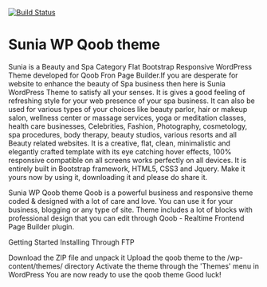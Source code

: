 [![Build Status](https://travis-ci.org/Automattic/_s.svg?branch=master)](https://travis-ci.org/Automattic/_s)

Sunia WP Qoob theme
===

Sunia is a Beauty and Spa Category Flat Bootstrap Responsive WordPress Theme developed for Qoob Fron Page Builder.If you are desperate for website to enhance the beauty of Spa business then here is Sunia WordPress Theme to satisfy all your senses. It is gives a good feeling of refreshing style for your web presence of your spa business. It can also be used for various types of your choices like beauty parlor, hair or makeup salon, wellness center or massage services, yoga or meditation classes, health care businesses, Celebrities, Fashion, Photography, cosmetology, spa procedures, body therapy, beauty studios, various resorts and all Beauty related websites. It is a creative, flat, clean, minimalistic and elegantly crafted template with its eye catching hover effects, 100% responsive compatible on all screens works perfectly on all devices. It is entirely built in Bootstrap framework, HTML5, CSS3 and Jquery. Make it yours now by using it, downloading it and please do share it.

Sunia WP Qoob theme
Qoob is a powerful business and responsive theme coded & designed with a lot of care and love. You can use it for your business, blogging or any type of site. Theme includes a lot of blocks with professional design that you can edit through Qoob - Realtime Frontend Page Builder plugin.

Getting Started
Installing Through FTP

Download the ZIP file and unpack it
Upload the qoob theme to the /wp-content/themes/ directory
Activate the theme through the 'Themes' menu in WordPress
You are now ready to use the qoob theme
Good luck!

